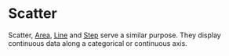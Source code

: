 # Scatter

<!--meta

-->

Scatter, [Area](./Area.md), [Line](./Line.md) and [Step](./Step.md) serve a similar purpose. They display continuous data along a categorical or continuous axis.

<ClientOnly>
  <hpcc-vitepress style="width:100%;height:600px">
    <div id="placeholder" style="height:400px">
    </div>
    <script type="module">
      import { Scatter } from "@hpcc-js/chart";

      new Scatter()
          .target("placeholder")
          .columns(["Category", "Value"])
          .data([
              ["A", 34],
              ["B", 55],
              ["C", 89],
              ["D", 144]
          ])
          .render()
          ;
    </script>
  </hpcc-vitepress>
</ClientOnly>

Scatter supports n-number of numeric values per data row. A series is created for each column as needed. 

<ClientOnly>
  <hpcc-vitepress style="width:100%;height:600px">
    <div id="placeholder" style="height:400px">
    </div>
    <script type="module">
      import { Scatter } from "@hpcc-js/chart";

      new Scatter()
          .target("placeholder")
          .columns(["Category", "Value 1", "Value 2", "Value 3"])
          .data([
              ["A", 34, 90, 82],
              ["B", 55, 50, 65],
              ["C", 89, 75, 43],
              ["D", 144, 66, 56]
          ])
          .render()
          ;
    </script>
  </hpcc-vitepress>
</ClientOnly>

_pointShape_ can be used to specify the shape of each data point (see the property list below for potential values).

_pointSize_ can be used to set the size of each data point's shape.

_showValue_ specifies whether or not to display the value above each data point.

_yAxisDomainPadding_ can be used to reserve a percentage of the top and bottom edges for white space.

<ClientOnly>
  <hpcc-vitepress style="width:100%;height:600px">
    <div id="placeholder" style="height:400px">
    </div>
    <script type="module">
      import { Scatter } from "@hpcc-js/chart";

      new Scatter()
          .target("placeholder")
          .columns(["Category", "Value", "Value 2"])
          .data([
              ["A", 34, 350],
              ["B", 55, 380],
              ["C", 89, 390],
              ["D", 98, 410]
          ])
          .pointShape("circle")
          .pointSize(2)
          .showValue(true)
          .yAxisDomainPadding(10)
          .render()
          ;
    </script>
  </hpcc-vitepress>
</ClientOnly>

_interpolate_ can be used to specify which line interpolation mode is used to draw the connecting line between data points (see the property list below for potential values).

_pointDarken_ can be set to 'false' to disable the slight darkening effect applied to each data point.

_showValue_ along with _valueBaseline("central")_ places the values at the center of each data point.

_xAxisDomainPadding_ can be used to reserve a percentage of the left and right edges for white space.

<ClientOnly>
  <hpcc-vitepress style="width:100%;height:600px">
    <div id="placeholder" style="height:400px">
    </div>
    <script type="module">
      import { Scatter } from "@hpcc-js/chart";

      new Scatter()
          .target("placeholder")
          .columns(["Value 1", "Value 2"])
          .data([
              [144, 90],
              [89, 50],
              [55, 75],
              [34, 66]
          ])
          .paletteID("FlatUI_German")
          .xAxisType("linear")
          .pointShape("rectangle")
          .pointSize(20)
          .pointDarken(false)
          .showValue(true)
          .valueBaseline("central")
          .xAxisDomainPadding(5)
          .render()
          ;
    </script>
  </hpcc-vitepress>
</ClientOnly>

For documentation on axis-specific properties, like those used in the below example, take a look at the [Axis Documentation](./XYAxis.md).

<ClientOnly>
  <hpcc-vitepress style="width:100%;height:600px">
    <div id="placeholder" style="height:400px">
    </div>
    <script type="module">
      import { Scatter } from "@hpcc-js/chart";

      new Scatter()
          .columns(["Value 1", "Value 2"])
          .data([
              [144, 90],
              [89, 50],
              [55, 75],
              [34, 66]
          ])
          .target("placeholder")
          .xAxisType("linear")
          .xAxisTitle("X-Axis Title")
          .yAxisTitle("Y-Axis Title")
          .xAxisTickCount(30)
          .xAxisOverlapMode("rotate")
          .xAxisLabelRotation(90)
          .pointShape("circle")
          .render()
          ;
    </script>
  </hpcc-vitepress>
</ClientOnly>

## API

## Published Properties

```@hpcc-js/chart:Scatter
```
